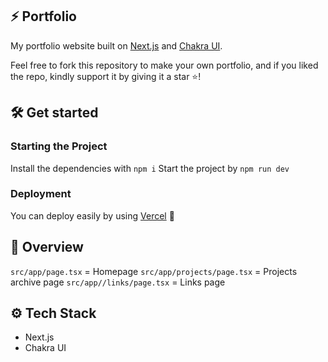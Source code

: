 
## ⚡ Portfolio

My portfolio website built on [Next.js](https://nextjs.org/docs/) and [Chakra UI](https://chakra-ui.com/docs).

Feel free to fork this repository to make your own portfolio, and if you liked the repo, kindly support it by giving it a star ⭐!

## 🛠 Get started

### Starting the Project
Install the dependencies with `npm i`
Start the project by `npm run dev`
  
### Deployment
You can deploy easily by using [Vercel](https://vercel.com/) 🎉
  
## 📌 Overview
`src/app/page.tsx` = Homepage
`src/app/projects/page.tsx` = Projects archive page
`src/app//links/page.tsx` = Links page

## ⚙ Tech Stack
- Next.js
- Chakra UI
